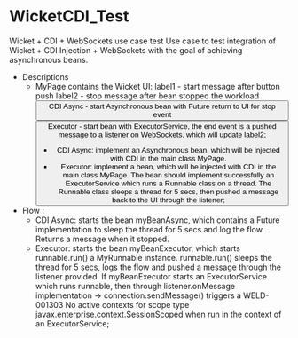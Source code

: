 WicketCDI_Test
==============

Wicket + CDI + WebSockets use case test
Use case to test integration of Wicket + CDI Injection + WebSockets with the goal of achieving asynchronous beans.
+ Descriptions
  - MyPage contains the Wicket UI: 
    label1 - start message after button push
    label2 - stop message after bean stopped the workload
    		<button>CDI Async - start Asynchronous bean with Future<String> return to UI for stop event
  		<button>Executor - start bean with ExecutorService, the end event is a pushed message to a listener on WebSockets, 
  		which will update label2;			 
	- CDI Async: implement an Asynchronous bean, which will be injected with CDI in the main class MyPage. 
	- Executor: implement a bean, which will be injected with CDI in the main class MyPage. 
		The bean should implement successfully an ExecutorService which runs a Runnable class on a thread. 
		The Runnable class sleeps a thread for 5 secs, then pushed a message back to the UI through the listener;  
+ Flow :
	- CDI Async: starts the bean myBeanAsync, which contains a Future<String> implementation to sleep the thread for 5 secs 
		and log the flow. Returns a message when it stopped.
	- Executor: starts the bean myBeanExecutor, which starts runnable.run() a MyRunnable instance. runnable.run() sleeps
		the thread for 5 secs, logs the flow and pushed a message through the listener provided. 
		If myBeanExecutor starts an ExecutorService which runs runnable, then through listener.onMessage implementation ->
		connection.sendMessage() triggers a WELD-001303 No active contexts for scope type javax.enterprise.context.SessionScoped 
		when run in the context of an ExecutorService;
